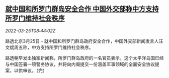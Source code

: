 <!--1648198863000-->
[就中国和所罗门群岛安全合作 中国外交部称中方支持所罗门维持社会秩序](https://cn.reuters.com/article/china-mofa-solomen-security-cooperation-idCNKCS2LM0RX)
------

<div><i>2022-03-25T08:44:02Z</i></div><p>路透北京3月25日 - 就中国和所罗门群岛政府安全合作，中国外交部新闻发言人汪文斌周五称，中方支持所罗门维持社会秩序。</p><p>路透稍早发出独家新闻称，所罗门群岛政府的一名官员表示，这个太平洋岛国已经与中国签署一项警务协议，并将向内阁提交一份涵盖军事领域的全面安全协议提案，以供审议。（完）</p>
